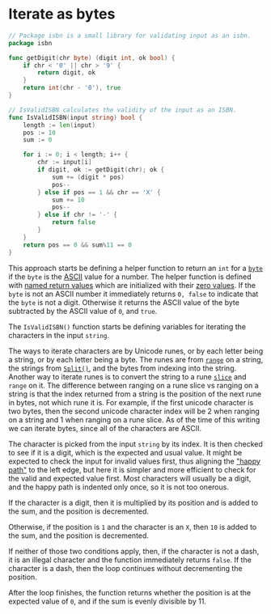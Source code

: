 # Iterate as bytes

```go
// Package isbn is a small library for validating input as an isbn.
package isbn

func getDigit(chr byte) (digit int, ok bool) {
	if chr < '0' || chr > '9' {
		return digit, ok
	}
	return int(chr - '0'), true
}

// IsValidISBN calculates the validity of the input as an ISBN.
func IsValidISBN(input string) bool {
	length := len(input)
	pos := 10
	sum := 0

	for i := 0; i < length; i++ {
		chr := input[i]
		if digit, ok := getDigit(chr); ok {
			sum += (digit * pos)
			pos--
		} else if pos == 1 && chr == 'X' {
			sum += 10
			pos--
		} else if chr != '-' {
			return false
		}
	}
	return pos == 0 && sum%11 == 0
}
```

This approach starts be defining a helper function to return an `int` for a [`byte`][bytes] if the `byte` is the [ASCII][ascii]  value for a number.
The helper function is defined with [named return values][named-return-values] which are initialized with their [zero values][zero-values].
If the `byte` is not an ASCII number it immediately returns `0, false` to indicate that the `byte` is not a digit.
Otherwise it returns the ASCII value of the byte subtracted by the ASCII value of `0`, and `true`.
 
The `IsValidISBN()` function starts be defining variables for iterating the characters in the input `string`.

The ways to iterate characters are by Unicode runes, or by each letter being a string, or by each letter being a byte.
The runes are from [`range`][range] on a string, the strings from [`Split()`][split], and the bytes from indexing into the string.
Another way to iterate runes is to convert the string to a rune [`slice`][slice] and `range` on it.
The difference between ranging on a rune slice vs ranging on a string is that the index returned from a string is the position of the next rune in bytes,
not which rune it is.
For example, if the first unicode character is two bytes,
then the second unicode character index will be 2 when ranging on a string and 1 when ranging on a rune slice.
As of the time of this writing we can iterate bytes, since all of the characters are ASCII.

The character is picked from the input `string` by its index.
It is then checked to see if it is a digit, which is the expected and usual value.
It might be expected to check the input for invalid values first, thus aligning the ["happy path"][happy-path] to the left edge,
but here it is simpler and more efficient to check for the valid and expected value first.
Most characters will usually be a digit, and the happy path is indented only once, so it is not too onerous.

If the character is a digit, then it is multiplied by its position and is added to the sum,
and the position is decremented.

Otherwise, if the position is `1`  and the character is an `X`, then `10` is added to the sum,
and the position is decremented.

If neither of those two conditions apply, then, if the character is not a dash,
it is an illegal character and the function immediately returns `false`.
If the character is a dash, then the loop continues without decrementing the position.

After the loop finishes, the function returns whether the position is at the expected value of `0`,
and if the sum is evenly divisible by 11.

[bytes]: https://pkg.go.dev/bytes 
[ascii]: https://www.asciitable.com/
[named-return-values]: https://yourbasic.org/golang/named-return-values-parameters/
[zero-values]: https://yourbasic.org/golang/default-zero-value/
[range]: https://gobyexample.com/range
[split]: https://pkg.go.dev/strings#Split
[slice]: https://gobyexample.com/slices
[happy-path]: https://en.wikipedia.org/wiki/Happy_path
